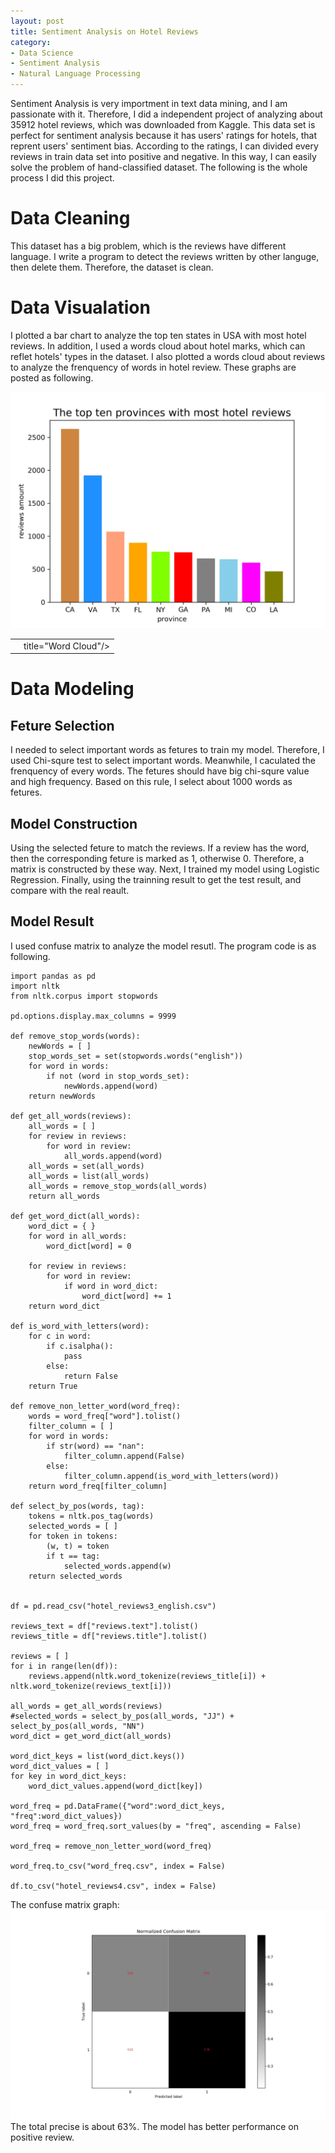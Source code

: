 ```yaml
---
layout: post
title: Sentiment Analysis on Hotel Reviews
category:
- Data Science
- Sentiment Analysis
- Natural Language Processing
--- 
```


Sentiment Analysis is very importment in text data mining, and I am passionate with it. Therefore, I did a independent project of analyzing about 35912 hotel reviews, which was downloaded from Kaggle. This data set is perfect for sentiment analysis because it has users' ratings for hotels, that reprent users' sentiment bias. According to the ratings, I can divided every reviews in train data set into positive and negative. In this way, I can easily solve the problem of hand-classified dataset. The following is the whole process I did this project.

# Data Cleaning
This dataset has a big problem, which is the reviews have different language. I write a program to detect the reviews written by other languge, then delete them. Therefore, the dataset is clean.

# Data Visualation
I plotted a bar chart to analyze the top ten states in USA with most hotel reviews. In addition, I used a words cloud about hotel marks, which can reflet hotels' types in the dataset. I also plotted a words cloud about reviews to analyze the frenquency of words in hotel review. These graphs are posted as following.

<img src = "/figures/HotelReview/hotelReviews_province.jpg" alt = "Characters Occurrence">

<table class="wide">
<tr>
  <td class="left">
    <a
    <img src="/figures/HotelReview/wordCloud.jpg" alt="Characters Occurrence" title="wordCloud"/>
    </a>
  </td>

<td class="right">
    <a 
        <img src="/figures/HotelReview/reviewsCloud.jpg"  alt = "Characters Occurrence"> title="Word Cloud"/>
    </a>
  </td>
</tr>
</table>

# Data Modeling
## Feture Selection
I needed to select important words as fetures to train my model. Therefore, I used Chi-squre  test to select important words. Meanwhile, I caculated the frenquency of every words. The fetures should have big chi-squre value and high frequency. Based on this rule, I select about 1000 words as fetures.

## Model Construction
Using the selected feture to match the reviews. If a review has the word, then the corresponding feture is marked as 1, otherwise 0. Therefore, a matrix is constructed by these way. Next, I trained my model using Logistic Regression. Finally, using the trainning result to get the test result, and compare with the real reault.

## Model Result
I used confuse matrix to analyze the model resutl. The program code is as following.
```
import pandas as pd
import nltk 
from nltk.corpus import stopwords

pd.options.display.max_columns = 9999

def remove_stop_words(words):
    newWords = [ ]
    stop_words_set = set(stopwords.words("english"))
    for word in words:
        if not (word in stop_words_set):
            newWords.append(word)
    return newWords

def get_all_words(reviews):
    all_words = [ ]
    for review in reviews:
        for word in review:
            all_words.append(word)
    all_words = set(all_words)
    all_words = list(all_words)
    all_words = remove_stop_words(all_words)
    return all_words

def get_word_dict(all_words):
    word_dict = { }
    for word in all_words:
        word_dict[word] = 0
    
    for review in reviews:
        for word in review:
            if word in word_dict:
                word_dict[word] += 1
    return word_dict

def is_word_with_letters(word):
    for c in word:
        if c.isalpha():
            pass
        else:
            return False
    return True

def remove_non_letter_word(word_freq):
    words = word_freq["word"].tolist()
    filter_column = [ ]
    for word in words:
        if str(word) == "nan":
            filter_column.append(False)
        else:
            filter_column.append(is_word_with_letters(word))
    return word_freq[filter_column]

def select_by_pos(words, tag):
    tokens = nltk.pos_tag(words)
    selected_words = [ ]
    for token in tokens:
        (w, t) = token
        if t == tag:
            selected_words.append(w)
    return selected_words


df = pd.read_csv("hotel_reviews3_english.csv")

reviews_text = df["reviews.text"].tolist()
reviews_title = df["reviews.title"].tolist()

reviews = [ ]
for i in range(len(df)):
    reviews.append(nltk.word_tokenize(reviews_title[i]) + nltk.word_tokenize(reviews_text[i]))

all_words = get_all_words(reviews)
#selected_words = select_by_pos(all_words, "JJ") + select_by_pos(all_words, "NN")
word_dict = get_word_dict(all_words)

word_dict_keys = list(word_dict.keys())
word_dict_values = [ ]
for key in word_dict_keys:
    word_dict_values.append(word_dict[key])

word_freq = pd.DataFrame({"word":word_dict_keys, "freq":word_dict_values})
word_freq = word_freq.sort_values(by = "freq", ascending = False)

word_freq = remove_non_letter_word(word_freq)

word_freq.to_csv("word_freq.csv", index = False)

df.to_csv("hotel_reviews4.csv", index = False)
```
The confuse matrix graph:
<img src = "/figures/HotelReview/Normal Confusion Matrix.jpg" alt = "Characters Occurrence">
The total precise is about 63%. The model has better performance on positive review.
